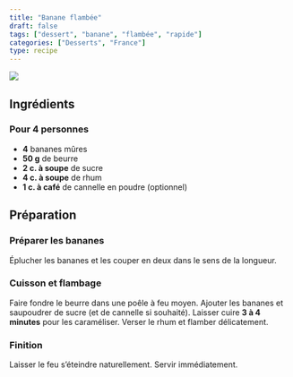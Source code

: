 ```yaml
---
title: "Banane flambée"
draft: false
tags: ["dessert", "banane", "flambée", "rapide"]
categories: ["Desserts", "France"]
type: recipe
---
```

![](../images/banane_flambee.jpg)

<!-- section -->

## Ingrédients

### Pour 4 personnes

- **4** bananes mûres  
- **50 g** de beurre  
- **2 c. à soupe** de sucre  
- **4 c. à soupe** de rhum  
- **1 c. à café** de cannelle en poudre (optionnel)

<!-- section -->

## Préparation

### Préparer les bananes  
Éplucher les bananes et les couper en deux dans le sens de la longueur.

### Cuisson et flambage  
Faire fondre le beurre dans une poêle à feu moyen. Ajouter les bananes et saupoudrer de sucre (et de cannelle si souhaité). Laisser cuire **3 à 4 minutes** pour les caraméliser. Verser le rhum et flamber délicatement.

### Finition  
Laisser le feu s’éteindre naturellement. Servir immédiatement.
